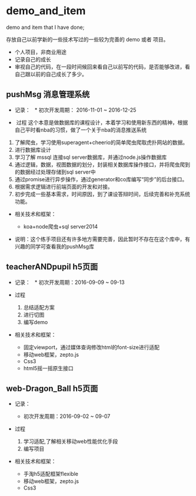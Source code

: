 # demo_and_item
demo and item that I have done;

存放自己以前学新的一些技术写过的一些较为完善的 demo 或者 项目。
* 个人项目，非商业用途
* 记录自己的成长
* 审视自己的代码，在一段时间候回来看自己以前写的代码，是否能够改进，看自己跟以前的自己成长了多少。

## pushMsg 消息管理系统
* 记录：
  	* 初次开发周期： 2016-11-01 ~ 2016-12-25
 
*  过程
这个本意是做数据库的课程设计，本着学习和使用新东西的精神，根据自己平时看nba的习惯，做了一个关于nba的消息推送系统
1. 了解爬虫，学习使用superagent+cheerio的简单爬虫爬取虎扑网站的数据。
2. 进行数据库设计
3. 学习了解 mssql 连接sql server数据库，并通过node.js操作数据库
4. 通过逻辑，数据，视图数据的划分，封装相关数据库操作接口，并将爬虫爬到的数据经过处理存储到sql server中
5. 通过promise进行异步操作，通过generator和co库编写“同步”的后台接口。
6. 根据需求逻辑进行前端页面的开发和对接。
7. 初步完成一些基本需求，时间原因，到了课设答辩时间，后续完善和补充系统功能。

* 相关技术和框架：  
  	* koa+node爬虫+sql server2014
  
* 说明：这个练手项目还有许多地方需要完善，因此暂时不存在在这个库中，有兴趣的同学可查看我的pushMsg库
  
## teacherANDpupil h5页面
* 记录：
  	* 初次开发周期：2016-09-09 ~ 09-13

* 过程
	1. 总结适配方案
	2. 进行切图
	3. 编写demo

* 相关技术和框架：
	* 固定viewport，通过媒体查询修改html的font-size进行适配
	* 移动web框架，zepto.js
  	* Css3
	* html5摇一摇原生接口
  
## web-Dragon_Ball h5页面
* 记录：
	* 初次开发周期：2016-09-02 ~ 09-07 

* 过程
	1. 学习适配,了解相关移动web性能优化手段
	2. 编写项目
* 相关技术和框架：
	* 手淘h5适配框架flexible
	* 移动web框架，zepto.js
	* Css3
